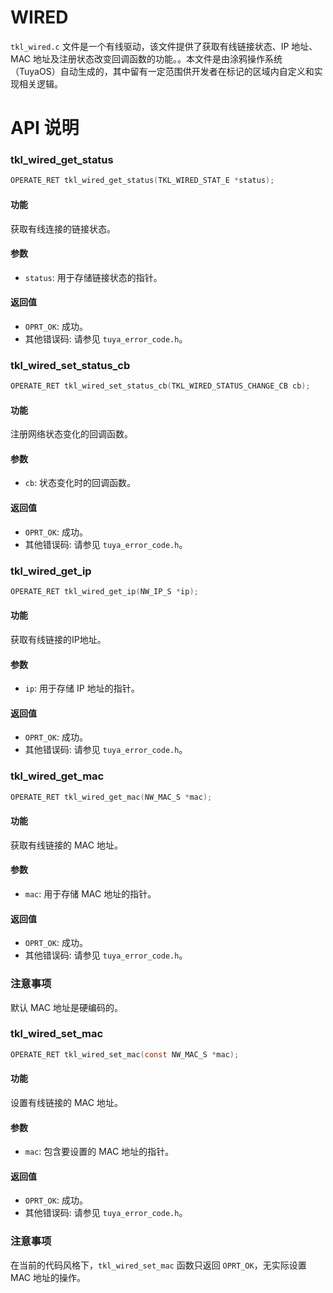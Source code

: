 # WIRED

`tkl_wired.c` 文件是一个有线驱动，该文件提供了获取有线链接状态、IP 地址、MAC 地址及注册状态改变回调函数的功能。。本文件是由涂鸦操作系统（TuyaOS）自动生成的，其中留有一定范围供开发者在标记的区域内自定义和实现相关逻辑。

# API 说明

### tkl_wired_get_status

```c
OPERATE_RET tkl_wired_get_status(TKL_WIRED_STAT_E *status);
```

#### 功能

获取有线连接的链接状态。

#### 参数

- `status`: 用于存储链接状态的指针。

#### 返回值

- `OPRT_OK`: 成功。
- 其他错误码: 请参见 `tuya_error_code.h`。

### tkl_wired_set_status_cb

```c
OPERATE_RET tkl_wired_set_status_cb(TKL_WIRED_STATUS_CHANGE_CB cb);
```

#### 功能

注册网络状态变化的回调函数。

#### 参数

- `cb`: 状态变化时的回调函数。

#### 返回值

- `OPRT_OK`: 成功。
- 其他错误码: 请参见 `tuya_error_code.h`。

### tkl_wired_get_ip

```c
OPERATE_RET tkl_wired_get_ip(NW_IP_S *ip);
```

#### 功能

获取有线链接的IP地址。

#### 参数

- `ip`: 用于存储 IP 地址的指针。

#### 返回值

- `OPRT_OK`: 成功。
- 其他错误码: 请参见 `tuya_error_code.h`。

### tkl_wired_get_mac

```c
OPERATE_RET tkl_wired_get_mac(NW_MAC_S *mac);
```

#### 功能

获取有线链接的 MAC 地址。

#### 参数

- `mac`: 用于存储 MAC 地址的指针。

#### 返回值

- `OPRT_OK`: 成功。
- 其他错误码: 请参见 `tuya_error_code.h`。

### 注意事项

默认 MAC 地址是硬编码的。

### tkl_wired_set_mac

```c
OPERATE_RET tkl_wired_set_mac(const NW_MAC_S *mac);
```

#### 功能

设置有线链接的 MAC 地址。

#### 参数

- `mac`: 包含要设置的 MAC 地址的指针。

#### 返回值

- `OPRT_OK`: 成功。
- 其他错误码: 请参见 `tuya_error_code.h`。

### 注意事项

在当前的代码风格下，`tkl_wired_set_mac` 函数只返回 `OPRT_OK`，无实际设置 MAC 地址的操作。
